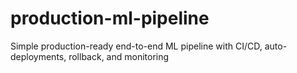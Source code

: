 # production-ml-pipeline
Simple production-ready end-to-end ML pipeline with CI/CD, auto-deployments, rollback, and monitoring
